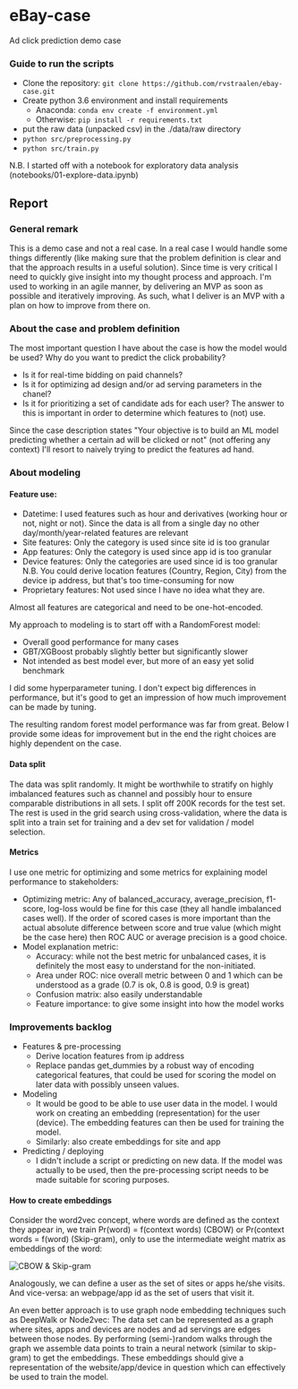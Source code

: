 eBay-case
==============================

Ad click prediction demo case

### Guide to run the scripts

* Clone the repository: `git clone https://github.com/rvstraalen/ebay-case.git`
* Create python 3.6 environment and install requirements
  * Anaconda: `conda env create -f environment.yml`
  * Otherwise: `pip install -r requirements.txt`
* put the raw data (unpacked csv) in the ./data/raw directory
* `python src/preprocessing.py`
* `python src/train.py`

N.B. I started off with a notebook for exploratory data analysis (notebooks/01-explore-data.ipynb)

## Report

### General remark
This is a demo case and not a real case. In a real case I would handle some things differently (like making sure that the problem definition is clear and that the approach results in a useful solution).
Since time is very critical I need to quickly give insight into my thought process and approach.
I'm used to working in an agile manner, by delivering an MVP as soon as possible and iteratively improving. As such, what I deliver is an MVP with a plan on how to improve from there on.

### About the case and problem definition
The most important question I have about the case is how the model would be used?
Why do you want to predict the click probability?
* Is it for real-time bidding on paid channels?
* Is it for optimizing ad design and/or ad serving parameters in the chanel?
* Is it for prioritizing a set of candidate ads for each user?
The answer to this is important in order to determine which features to (not) use.

Since the case description states "Your objective is to build an ML model predicting whether a certain ad will be clicked or not" (not offering any context) I'll resort to naively trying to predict the features ad hand.

### About modeling

#### Feature use:
* Datetime: I used features such as hour and derivatives (working hour or not, night or not). Since the data is all from a single day no other day/month/year-related features are relevant
* Site features: Only the category is used since site id is too granular
* App features: Only the category is used since app id is too granular
* Device features: Only the categories are used since id is too granular
  N.B. You could derive location features (Country, Region, City) from the device ip address, but that's too time-consuming for now
* Proprietary features: Not used since I have no idea what they are.

Almost all features are categorical and need to be one-hot-encoded.

My approach to modeling is to start off with a RandomForest model:
* Overall good performance for many cases
* GBT/XGBoost probably slightly better but significantly slower
* Not intended as best model ever, but more of an easy yet solid benchmark

I did some hyperparameter tuning. I don't expect big differences in performance, but it's good to get an impression of how much improvement can be made by tuning.

The resulting random forest model performance was far from great. Below I provide some ideas for improvement but in the end the right choices are highly dependent on the case.

#### Data split

The data was split randomly. It might be worthwhile to stratify on highly imbalanced features such as channel and possibly hour to ensure comparable distributions in all sets.
I split off 200K records for the test set. The rest is used in the grid search using cross-validation, where the data is split into a train set for training and a dev set for validation / model selection.


#### Metrics

I use one metric for optimizing and some metrics for explaining model performance to stakeholders:
* Optimizing metric: Any of balanced_accuracy, average_precision, f1-score, log-loss would be fine for this case (they all handle imbalanced cases well). If the order of scored cases is more important than the actual absolute difference between score and true value (which might be the case here) then ROC AUC or average precision is a good choice.
* Model explanation metric:
  * Accuracy: while not the best metric for unbalanced cases, it is definitely the most easy to understand for the non-initiated.
  * Area under ROC: nice overall metric between 0 and 1 which can be understood as a grade (0.7 is ok, 0.8 is good, 0.9 is great)
  * Confusion matrix: also easily understandable
  * Feature importance: to give some insight into how the model works

### Improvements backlog

* Features & pre-processing
  * Derive location features from ip address
  * Replace pandas get_dummies by a robust way of encoding categorical features, that could be used for scoring the model on later data with possibly unseen values.
* Modeling
  * It would be good to be able to use user data in the model. I would work on creating an embedding (representation) for the user (device). The embedding features can then be used for training the model.
  * Similarly: also create embeddings for site and app
* Predicting / deploying
  * I didn't include a script or predicting on new data. If the model was actually to be used, then the pre-processing script needs to be made suitable for scoring purposes.

#### How to create embeddings

Consider the word2vec concept, where words are defined as the context they appear in, we train Pr(word) = f(context words) (CBOW) or Pr(context words = f(word) (Skip-gram), only to use the intermediate weight matrix as embeddings of the word:

![CBOW & Skip-gram](https://i.stack.imgur.com/O2YeO.png)

Analogously, we can define a user as the set of sites or apps he/she visits.
And vice-versa: an webpage/app id as the set of users that visit it.

An even better approach is to use graph node embedding techniques such as DeepWalk or Node2vec:
The data set can be represented as a graph where sites, apps and devices are nodes and ad servings are edges between those nodes. By performing (semi-)random walks through the graph we assemble data points to train a neural network (similar to skip-gram) to get the embeddings.
These embeddings should give a representation of the website/app/device in question which can effectively be used to train the model.

